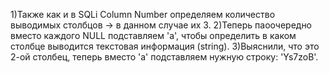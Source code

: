 1)Также как и в SQLi Column Number определяем количество выводимых столбцов -> в данном случае их 3.
2)Теперь паоочередно вместо каждого NULL подставляем 'a', чтобы определить в каком столбце выводится текстовая информация (string).
3)Выяснили, что это 2-ой столбец, теперь вместо 'a' подставляем нужную строку: 'Ys7zoB'.
